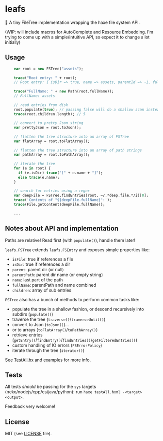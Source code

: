 # leafs

:herb: A tiny FileTree implementation wrapping the haxe file system API.

(WIP: will include macros for AutoComplete and Resource Embedding. I'm trying to come up with a simple/intuitive API, so expect it to change a lot initially)


## Usage

```haxe
    var root = new FSTree("assets"); 
    
    trace("Root entry: " + root);
    // Root entry: { isDir => true, name => assets, parentId => -1, fullName => assets, isFile => false, parentPath => , children => [] }
    
    trace("FullName: " + new Path(root.fullName));
    // FullName: assets
    
    // read entries from disk
    root.populate(true); // passing false will do a shallow scan instead of a deep one
    trace(root.children.length); // 5
    
    // convert to pretty Json string
    var prettyJson = root.toJson();
    
    // flatten the tree structure into an array of FSTree
    var flatArray = root.toFlatArray();
    
    // flatten the tree structure into an array of path strings
    var pathArray = root.toPathArray();
    
    // iterate the tree
    for (e in root) {
      if (e.isDir) trace("[" + e.name + "]");
      else trace(e.name);
    }
    
    // search for entries using a regex
    var deepFile = FSTree.findEntries(root, ~/.*deep.file.*/i)[0];
    trace('Contents of "${deepFile.fullName}":');
    trace(File.getContent(deepFile.fullName));

    ...
```

## Notes about API and implementation
Paths are relative!
Read first (with `populate()`), handle them later!

`leafs.FSTree` extends `leafs.FSEntry` and exposes simple properties like:
 - `isFile`: true if references a file
 - `isDir`: true if references a dir
 - `parent`: parent dir (or null)
 - `parentPath`: parent dir name (or empty string)
 - `name`: last part of the path
 - `fullName`: parentPath and name combined
 - `children`: array of sub entries

`FSTree` also has a bunch of methods to perform common tasks like:
 - populate the tree in a shallow fashion, or descend recursively into subdirs (`populate()`)
 - traverse the tree (`traverse()`/`traverseUntil()`)
 - convert to Json (`toJson()`)...
 - or to arrays (`toFlatArray()`/`toPathArray()`)
 - retrieve entries (`getEntry()`/`findEntry()`/`findEntries()`/`getFilteredEntries()`)
 - custom handling of IO errors (`FSErrorPolicy`)
 - iterate through the tree (`iterator()`)

See [TestAll.hx](test/TestAll.hx) and examples for more info. 

## Tests
All tests _should_ be passing for the `sys` targets (neko/nodejs/cpp/cs/java/python): run `haxe testAll.hxml -<target> <output>`.

Feedback very welcome!

## License
MIT (see [LICENSE](LICENSE) file).